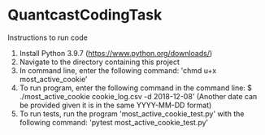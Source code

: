 # QuantcastCodingTask

Instructions to run code
1. Install Python 3.9.7 (https://www.python.org/downloads/)
2. Navigate to the directory containing this project
3. In command line, enter the following command: 'chmd u+x most_active_cookie'
4. To run program, enter the following command in the command line: $ ./most_active_cookie cookie_log.csv -d 2018-12-08' (Another date can be provided given it is in the same YYYY-MM-DD format)
5. To run tests, run the program 'most_active_cookie_test.py' with the following command: 'pytest most_active_cookie_test.py'

